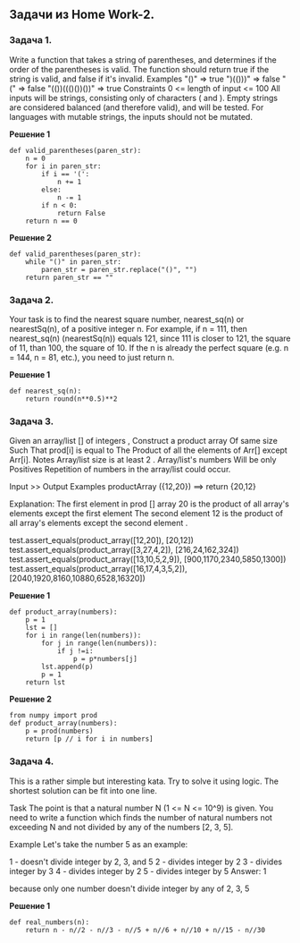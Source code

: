 ## Задачи из Home Work-2.
### Задача 1.
Write a function that takes a string of parentheses, and determines if the order of the parentheses is valid. The function should return true if the string is valid, and false if it's invalid.
Examples
"()"              =>  true
")(()))"          =>  false
"("               =>  false
"(())((()())())"  =>  true
Constraints
0 <= length of input <= 100
All inputs will be strings, consisting only of characters ( and ).
Empty strings are considered balanced (and therefore valid), and will be tested.
For languages with mutable strings, the inputs should not be mutated.

**Решение 1**
```
def valid_parentheses(paren_str):
    n = 0
    for i in paren_str:
        if i == '(':
            n += 1
        else:
            n -= 1
        if n < 0:
            return False
    return n == 0
```
**Решение 2**
```
def valid_parentheses(paren_str):
    while "()" in paren_str:
        paren_str = paren_str.replace("()", "")
    return paren_str == ""
```
### Задача 2.
Your task is to find the nearest square number, nearest_sq(n) or nearestSq(n), of a positive integer n.
For example, if n = 111, then nearest\_sq(n) (nearestSq(n)) equals 121, since 111 is closer to 121, the square of 11, than 100, the square of 10.
If the n is already the perfect square (e.g. n = 144, n = 81, etc.), you need to just return n.

**Решение 1**
```
def nearest_sq(n):
    return round(n**0.5)**2
```
### Задача 3.
Given an array/list [] of integers , Construct a product array Of same size Such That prod[i] is equal to The Product of all the elements of Arr[] except Arr[i].
Notes
Array/list size is at least 2 .
Array/list's numbers Will be only Positives
Repetition of numbers in the array/list could occur.

Input >> Output Examples
productArray ({12,20}) ==>  return {20,12}

Explanation:
The first element in prod [] array 20 is the product of all array's elements except the first element
The second element 12 is the product of all array's elements except the second element .

test.assert_equals(product_array([12,20]), [20,12])
test.assert_equals(product_array([3,27,4,2]), [216,24,162,324])
test.assert_equals(product_array([13,10,5,2,9]), [900,1170,2340,5850,1300])
test.assert_equals(product_array([16,17,4,3,5,2]), [2040,1920,8160,10880,6528,16320])

**Решение 1**
```
def product_array(numbers):
    p = 1
    lst = []
    for i in range(len(numbers)):
        for j in range(len(numbers)):
            if j !=i:
                p = p*numbers[j]                 
        lst.append(p)
        p = 1
    return lst
```
**Решение 2**
```
from numpy import prod
def product_array(numbers):
    p = prod(numbers)
    return [p // i for i in numbers]
```
### Задача 4.
This is a rather simple but interesting kata. Try to solve it using logic. The shortest solution can be fit into one line.

Task
The point is that a natural number N (1 <= N <= 10^9) is given. You need to write a function which finds the number of natural numbers not exceeding N and not divided by any of the numbers [2, 3, 5].

Example
Let's take the number 5 as an example:

1 - doesn't divide integer by 2, 3, and 5
2 - divides integer by 2
3 - divides integer by 3
4 - divides integer by 2
5 - divides integer by 5
Answer: 1

because only one number doesn't divide integer by any of 2, 3, 5

**Решение 1**
```
def real_numbers(n):
    return n - n//2 - n//3 - n//5 + n//6 + n//10 + n//15 - n//30
```
